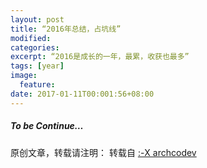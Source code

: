 ```yaml
---
layout: post
title: “2016年总结，占坑线”
modified:
categories: 
excerpt: “2016是成长的一年，最累，收获也最多”
tags: [year]
image:
  feature:
date: 2017-01-11T00:001:56+08:00
---
```



##### To be Continue…

原创文章，转载请注明： 转载自 <a href="http://archcodev.com">:-X archcodev</a>